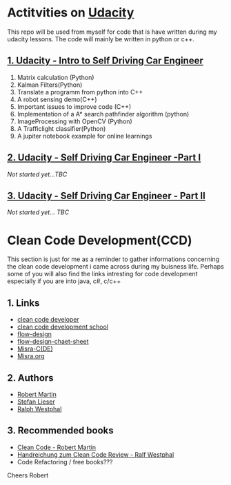 
# Actitvities on [Udacity](https://eu.udacity.com/)
This repo will be used from myself for code that is have written during my udacity lessons.
The code will mainly be written in python or c++.

 ## [1. Udacity - Intro to Self Driving Car Engineer](README_ISDCE.MD)
  1. Matrix calculation (Python)
  2. Kalman Filters(Python)
  3. Translate a programm from python into C++
  4. A robot sensing demo(C++)
  5. Important issues to improve code (C++)
  6. Implementation of a A* search pathfinder algorithm (python)
  7. ImageProcessing with OpenCV (Python)
  8. A Trafficlight classifier(Python)
  9. A jupiter notebook example for online learnings 

 ## [2. Udacity - Self Driving Car Engineer -Part I](README_SDCE_I.MD) 
   _Not started yet...TBC_


 ## [3. Udacity - Self Driving Car Engineer - Part II](README_SDCE_II.MD) 
   _Not started yet... TBC_

# Clean Code Development(CCD)
This section is just for me as a reminder to gather informations concerning the clean code development
i came across during my buisness life. Perhaps some of you will also find the links intresting for code development
especially if you are into java, c#, c/c++

## 1. Links
 * [clean code developer](https://clean-code-developer.de/)
 * [clean code development school](https://ccd-school.de/)
 * [flow-design](https://flow-design.org/)
 * [flow-design-chaet-sheet](https://ccd-school.de/das-flow-design-cheat-sheet/)
 * [Misra-C(DE)](https://de.wikipedia.org/wiki/MISRA-C)
 * [Misra.org](https://www.misra.org.uk/)

## 2. Authors
 * [Robert Martin](https://cleancoder.org/)
 * [Stefan Lieser](https://lieser-online.de/)
 * [Ralph Westphal](https://blog.ralfw.de/)

## 3. Recommended books
 * [Clean Code - Robert Martin](http://amzn.to/2zwOC63)
 * [Handreichung zum Clean Code Review - Ralf Westphal](https://www.amazon.de/Handreichungen-zum-Clean-Code-Review-ebook/dp/B0767LJSFB/)
 * Code Refactoring / free books???

Cheers
Robert
